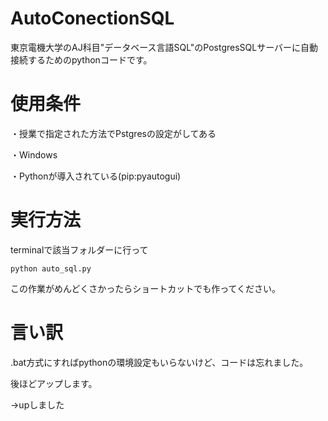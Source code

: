 # AutoConectionSQL
東京電機大学のAJ科目"データベース言語SQL"のPostgresSQLサーバーに自動接続するためのpythonコードです。

# 使用条件
・授業で指定された方法でPstgresの設定がしてある

・Windows

・Pythonが導入されている(pip:pyautogui)

# 実行方法
terminalで該当フォルダーに行って

`python auto_sql.py`

この作業がめんどくさかったらショートカットでも作ってください。

# 言い訳
.bat方式にすればpythonの環境設定もいらないけど、コードは忘れました。

後ほどアップします。

->upしました
